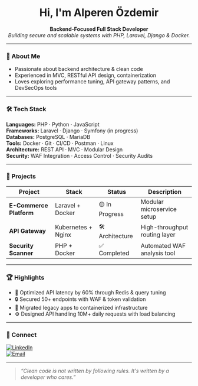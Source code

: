 <h1 align="center">Hi, I'm Alperen Özdemir</h1>

<p align="center">
  <strong>Backend-Focused Full Stack Developer</strong><br>
  <em>Building secure and scalable systems with PHP, Laravel, Django & Docker.</em>
</p>

---

### 🧠 About Me

- Passionate about backend architecture & clean code
- Experienced in MVC, RESTful API design, containerization
- Loves exploring performance tuning, API gateway patterns, and DevSecOps tools

---

### 🛠️ Tech Stack

**Languages:** PHP · Python · JavaScript  
**Frameworks:** Laravel · Django · Symfony (in progress)  
**Databases:** PostgreSQL · MariaDB  
**Tools:** Docker · Git · CI/CD · Postman · Linux  
**Architecture:** REST API · MVC · Modular Design  
**Security:** WAF Integration · Access Control · Security Audits

---

### 📂 Projects

| Project | Stack | Status | Description |
|--------|-------|--------|-------------|
| **E-Commerce Platform** | Laravel + Docker | 🟡 In Progress | Modular microservice setup |
| **API Gateway** | Kubernetes + Nginx | 🛠️ Architecture | High-throughput routing layer |
| **Security Scanner** | PHP + Docker | ✅ Completed | Automated WAF analysis tool |

---

### 🏆 Highlights

- 🚀 Optimized API latency by 60% through Redis & query tuning  
- 🔒 Secured 50+ endpoints with WAF & token validation  
- 🔄 Migrated legacy apps to containerized infrastructure  
- ⚙️ Designed API handling 10M+ daily requests with load balancing

---

### 🤝 Connect

[![LinkedIn](https://img.shields.io/badge/-LinkedIn-0A66C2?style=flat&logo=linkedin&logoColor=white)](https://linkedin.com/in/...)  
[![Email](https://img.shields.io/badge/-Email-EA4335?style=flat&logo=gmail&logoColor=white)](mailto:...)

---

> _“Clean code is not written by following rules. It's written by a developer who cares.”_
